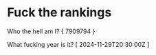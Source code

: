 # Fuck the rankings

Who the hell am I?
{ 7909794 }

What fucking year is it?
[ 2024-11-29T20:30:00Z ]

